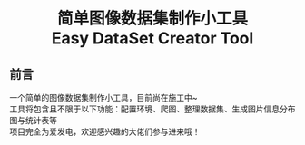 <div align="center">

# 简单图像数据集制作小工具<br>Easy DataSet Creator Tool

</div>

## 前言
一个简单的图像数据集制作小工具，目前尚在施工中~
<br>工具将包含且不限于以下功能：配置环境、爬图、整理数据集、生成图片信息分布图与统计表等
<br>项目完全为爱发电，欢迎感兴趣的大佬们参与进来哦！